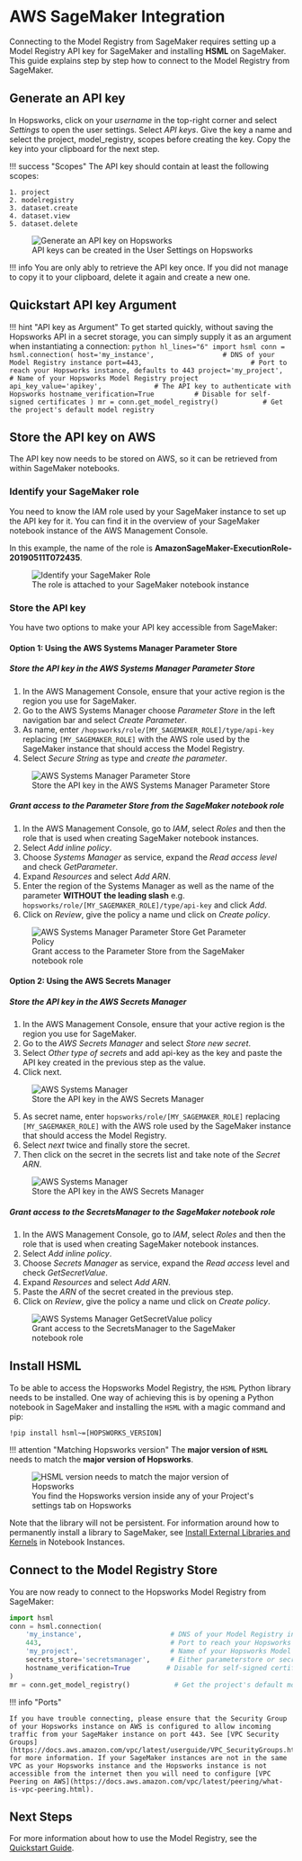 # AWS SageMaker Integration

Connecting to the Model Registry from SageMaker requires setting up a Model Registry API key for SageMaker and installing **HSML** on SageMaker. This guide explains step by step how to connect to the Model Registry from SageMaker.

## Generate an API key

In Hopsworks, click on your *username* in the top-right corner and select *Settings* to open the user settings. Select *API keys*. Give the key a name and select the project, model_registry, scopes before creating the key. Copy the key into your clipboard for the next step.

!!! success "Scopes"
    The API key should contain at least the following scopes:

    1. project
    2. modelregistry
    3. dataset.create
    4. dataset.view
    5. dataset.delete

<p align="center">
  <figure>
    <img src="../../assets/images/api-key.png" alt="Generate an API key on Hopsworks">
    <figcaption>API keys can be created in the User Settings on Hopsworks</figcaption>
  </figure>
</p>

!!! info
    You are only ably to retrieve the API key once. If you did not manage to copy it to your clipboard, delete it again and create a new one.

## Quickstart API key Argument

!!! hint "API key as Argument"
    To get started quickly, without saving the Hopsworks API in a secret storage, you can simply supply it as an argument when instantiating a connection:
    ```python hl_lines="6"
        import hsml
        conn = hsml.connection(
            host='my_instance',                 # DNS of your Model Registry instance
            port=443,                           # Port to reach your Hopsworks instance, defaults to 443
            project='my_project',               # Name of your Hopsworks Model Registry project
            api_key_value='apikey',             # The API key to authenticate with Hopsworks
            hostname_verification=True          # Disable for self-signed certificates
        )
        mr = conn.get_model_registry()           # Get the project's default model registry
    ```


## Store the API key on AWS

The API key now needs to be stored on AWS, so it can be retrieved from within SageMaker notebooks.

### Identify your SageMaker role

You need to know the IAM role used by your SageMaker instance to set up the API key for it. You can find it in the overview of your SageMaker notebook instance of the AWS Management Console.

In this example, the name of the role is **AmazonSageMaker-ExecutionRole-20190511T072435**.

<p align="center">
  <figure>
    <img src="../../assets/images/sagemaker-role.png" alt="Identify your SageMaker Role">
    <figcaption>The role is attached to your SageMaker notebook instance</figcaption>
  </figure>
</p>

### Store the API key

You have two options to make your API key accessible from SageMaker:

#### Option 1: Using the AWS Systems Manager Parameter Store

##### Store the API key in the AWS Systems Manager Parameter Store

1. In the AWS Management Console, ensure that your active region is the region you use for SageMaker.
2. Go to the AWS Systems Manager choose *Parameter Store* in the left navigation bar and select *Create Parameter*.
3. As name, enter `/hopsworks/role/[MY_SAGEMAKER_ROLE]/type/api-key` replacing `[MY_SAGEMAKER_ROLE]` with the AWS role used by the SageMaker instance that should access the Model Registry.
4. Select *Secure String* as type and *create the parameter*.

<p align="center">
  <figure>
    <img src="../../assets/images/parameter-store.png" alt="AWS Systems Manager Parameter Store">
    <figcaption>Store the API key in the AWS Systems Manager Parameter Store</figcaption>
  </figure>
</p>

##### Grant access to the Parameter Store from the SageMaker notebook role

1. In the AWS Management Console, go to *IAM*, select *Roles* and then the role that is used when creating SageMaker notebook instances.
2. Select *Add inline policy*.
3. Choose *Systems Manager* as service, expand the *Read access level* and check *GetParameter*.
4. Expand *Resources* and select *Add ARN*.
6. Enter the region of the Systems Manager as well as the name of the parameter **WITHOUT the leading slash** e.g. `hopsworks/role/[MY_SAGEMAKER_ROLE]/type/api-key` and click *Add*.
7. Click on *Review*, give the policy a name und click on *Create policy*.

<p align="center">
  <figure>
    <img src="../../assets/images/parameter-store-policy.png" alt="AWS Systems Manager Parameter Store Get Parameter Policy">
    <figcaption>Grant access to the Parameter Store from the SageMaker notebook role</figcaption>
  </figure>
</p>

#### Option 2: Using the AWS Secrets Manager

##### Store the API key in the AWS Secrets Manager

1. In the AWS Management Console, ensure that your active region is the region you use for SageMaker.
2. Go to the *AWS Secrets Manager* and select *Store new secret*.
3. Select *Other type of secrets* and add api-key as the key and paste the API key created in the previous step as the value.
4. Click next.

<p align="center">
  <figure>
    <img src="../../assets/images/secrets-manager-1.png" alt="AWS Systems Manager">
    <figcaption>Store the API key in the AWS Secrets Manager</figcaption>
  </figure>
</p>

5. As secret name, enter `hopsworks/role/[MY_SAGEMAKER_ROLE]` replacing `[MY_SAGEMAKER_ROLE]` with the AWS role used by the SageMaker instance that should access the Model Registry.
6. Select *next* twice and finally store the secret.
7. Then click on the secret in the secrets list and take note of the *Secret ARN*.

<p align="center">
  <figure>
    <img src="../../assets/images/secrets-manager-2.png" alt="AWS Systems Manager">
    <figcaption>Store the API key in the AWS Secrets Manager</figcaption>
  </figure>
</p>

##### Grant access to the SecretsManager to the SageMaker notebook role

1. In the AWS Management Console, go to *IAM*, select *Roles* and then the role that is used when creating SageMaker notebook instances.
2. Select *Add inline policy*.
3. Choose *Secrets Manager* as service, expand the *Read access* level and check *GetSecretValue*.
4. Expand *Resources* and select *Add ARN*.
5. Paste the *ARN* of the secret created in the previous step.
6. Click on *Review*, give the policy a name und click on *Create policy*.

<p align="center">
  <figure>
    <img src="../../assets/images/secrets-manager-policy.png" alt="AWS Systems Manager GetSecretValue policy">
    <figcaption>Grant access to the SecretsManager to the SageMaker notebook role</figcaption>
  </figure>
</p>

## Install **HSML**

To be able to access the Hopsworks Model Registry, the `HSML` Python library needs to be installed. One way of achieving this is by opening a Python notebook in SageMaker and installing the `HSML` with a magic command and pip:

```
!pip install hsml~=[HOPSWORKS_VERSION]
```

!!! attention "Matching Hopsworks version"
    The **major version of `HSML`** needs to match the **major version of Hopsworks**.


<p align="center">
    <figure>
        <img src="../../assets/images/hopsworks-version.png" alt="HSML version needs to match the major version of Hopsworks">
        <figcaption>You find the Hopsworks version inside any of your Project's settings tab on Hopsworks</figcaption>
    </figure>
</p>

Note that the library will not be persistent. For information around how to permanently install a library to SageMaker, see [Install External Libraries and Kernels](https://docs.aws.amazon.com/sagemaker/latest/dg/nbi-add-external.html) in Notebook Instances.

## Connect to the Model Registry Store

You are now ready to connect to the Hopsworks Model Registry from SageMaker:

```python
import hsml
conn = hsml.connection(
    'my_instance',                      # DNS of your Model Registry instance
    443,                                # Port to reach your Hopsworks instance, defaults to 443
    'my_project',                       # Name of your Hopsworks Model Registry project
    secrets_store='secretsmanager',     # Either parameterstore or secretsmanager
    hostname_verification=True         # Disable for self-signed certificates
)
mr = conn.get_model_registry()           # Get the project's default model registry
```

!!! info "Ports"

    If you have trouble connecting, please ensure that the Security Group of your Hopsworks instance on AWS is configured to allow incoming traffic from your SageMaker instance on port 443. See [VPC Security Groups](https://docs.aws.amazon.com/vpc/latest/userguide/VPC_SecurityGroups.html) for more information. If your SageMaker instances are not in the same VPC as your Hopsworks instance and the Hopsworks instance is not accessible from the internet then you will need to configure [VPC Peering on AWS](https://docs.aws.amazon.com/vpc/latest/peering/what-is-vpc-peering.html).

## Next Steps

For more information about how to use the Model Registry, see the [Quickstart Guide](../quickstart.md).
